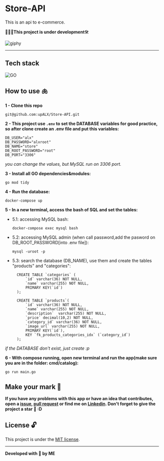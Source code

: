 # Store-API
This is an api to e-commerce.

👷🏿‍♂️**This project is under development**🛠️

![giphy](https://github.com/upALX/All-Assets/blob/main/construction-little-girl.webp)

---

## Tech stack
![GO](https://img.shields.io/badge/-Go-05122A?style=flat&logo=Go)&nbsp;

## How to use 🫁

**1 - Clone this repo**
```
git@github.com:upALX/Store-API.git
```

**2 - This project use ```.env``` to set the DATABASE variables for good practice, so after clone create an .env file and put this variables:**
```
DB_USER="alx"
DB_PASSWORD="alxroot"
DB_NAME="store"
DB_ROOT_PASSWORD="root"
DB_PORT="3306"
```
*you can change the values, but MySQL run on 3306 port.*

**3 - Install all GO dependencies&modules:**
```
go mod tidy
```

**4 - Run the database:**
``` 
docker-compose up
```

**5 - In a new terminal, access the bash of SQL and set the tables:**
- 5.1: accessing MySQL bash:
  ``` 
  docker-compose exec mysql bash
  ```
- 5.2: accessing MySQL admin (when call password,add the pasword on DB_ROOT_PASSWORD[into .env file]):
  ```
  mysql -uroot -p 
  ```
- 5.3: search the database (DB_NAME), use them and create the tables "products" and "categories":
  ```
    CREATE TABLE `categories` (
        `id` varchar(36) NOT NULL,
        `name` varchar(255) NOT NULL,
        PRIMARY KEY(`id`)
    );
    
    CREATE TABLE `products`(
        `id` varchar(36) NOT NULL,
        `name` varchar(255) NOT NULL,
        `description`  varchar(255) NOT NULL,
        `price` decimal(10,2) NOT NULL,
        `category_id` varchar(36) NOT NULL,
        `image_url` varchar(255) NOT NULL,
        PRIMARY KEY(`id`),
        KEY `fk_products_categories_idx` (`category_id`)
    );
  ```
*if the DATABASE don't exist, just create :p*

**6 - With compose running, open new terminal and run the app(make sure you are in the folder: cmd/catalog):**
```
go run main.go
```

## Make your mark :triangular_flag_on_post:      

**If you have any problems with this app or have an idea that contributes, open a [issue](https://github.com/upALX/Store-API/issues), [pull request](https://github.com/upALX/Store-API/pulls) or find me on [Linkedin](https://www.linkedin.com/in/alxinc/). Don't forget to give the project a star 🌟 :D**

## License :unlock:

This project is under the [MIT license](https://github.com/upALX/Store-API/blob/main/LICENSE).

---

**Developed with 💜 by ME**
